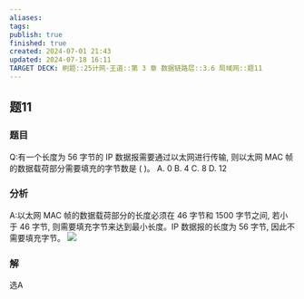 ```yaml
---
aliases: 
tags: 
publish: true
finished: true
created: 2024-07-01 21:43
updated: 2024-07-18 16:11
TARGET DECK: 刷题::25计网-王道::第 3 章 数据链路层::3.6 局域网::题11
---
```


## 题11
### 题目
Q:有一个长度为 56 字节的 IP 数据报需要通过以太网进行传输, 则以太网 MAC 帧的数据载荷部分需要填充的字节数是 ( )。
A. 0 B. 4 C. 8 D. 12
### 分析
A:以太网 MAC 帧的数据载荷部分的长度必须在 46 字节和 1500 字节之间, 若小于 46 字节, 则需要填充字节来达到最小长度。IP 数据报的长度为 56 字节, 因此不需要填充字节。
![](https://img.hwenyi.live/202407181611324.webp)
### 解
选A
<!--ID: 1721295860766-->



